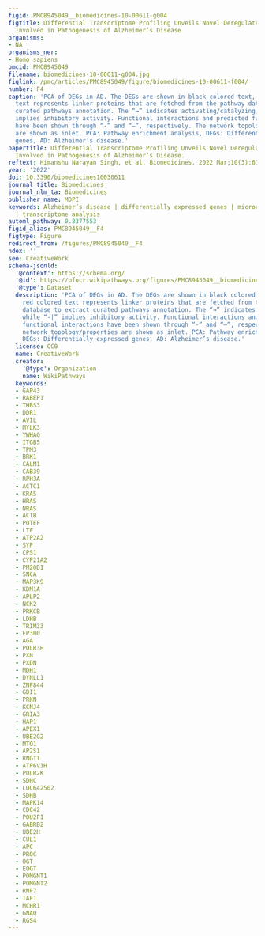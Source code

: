 ```yaml
---
figid: PMC8945049__biomedicines-10-00611-g004
figtitle: Differential Transcriptome Profiling Unveils Novel Deregulated Gene Signatures
  Involved in Pathogenesis of Alzheimer’s Disease
organisms:
- NA
organisms_ner:
- Homo sapiens
pmcid: PMC8945049
filename: biomedicines-10-00611-g004.jpg
figlink: /pmc/articles/PMC8945049/figure/biomedicines-10-00611-f004/
number: F4
caption: 'PCA of DEGs in AD. The DEGs are shown in black colored text, while red colored
  text represents linker proteins that are fetched from the pathway database to extract
  curated pathways annotation. The “→” indicates activating/catalyzing, while “-|”
  implies inhibitory activity. Functional interactions and predicted functional interactions
  have been shown through “-” and “—”, respectively. The network topology/properties
  are shown as inlet. PCA: Pathway enrichment analysis, DEGs: Differentially expressed
  genes, AD: Alzheimer’s disease.'
papertitle: Differential Transcriptome Profiling Unveils Novel Deregulated Gene Signatures
  Involved in Pathogenesis of Alzheimer’s Disease.
reftext: Himanshu Narayan Singh, et al. Biomedicines. 2022 Mar;10(3):611.
year: '2022'
doi: 10.3390/biomedicines10030611
journal_title: Biomedicines
journal_nlm_ta: Biomedicines
publisher_name: MDPI
keywords: Alzheimer’s disease | differentially expressed genes | microarray analysis
  | transcriptome analysis
automl_pathway: 0.8377553
figid_alias: PMC8945049__F4
figtype: Figure
redirect_from: /figures/PMC8945049__F4
ndex: ''
seo: CreativeWork
schema-jsonld:
  '@context': https://schema.org/
  '@id': https://pfocr.wikipathways.org/figures/PMC8945049__biomedicines-10-00611-g004.html
  '@type': Dataset
  description: 'PCA of DEGs in AD. The DEGs are shown in black colored text, while
    red colored text represents linker proteins that are fetched from the pathway
    database to extract curated pathways annotation. The “→” indicates activating/catalyzing,
    while “-|” implies inhibitory activity. Functional interactions and predicted
    functional interactions have been shown through “-” and “—”, respectively. The
    network topology/properties are shown as inlet. PCA: Pathway enrichment analysis,
    DEGs: Differentially expressed genes, AD: Alzheimer’s disease.'
  license: CC0
  name: CreativeWork
  creator:
    '@type': Organization
    name: WikiPathways
  keywords:
  - GAP43
  - RABEP1
  - THBS3
  - DDR1
  - AVIL
  - MYLK3
  - YWHAG
  - ITGB5
  - TPM3
  - BRK1
  - CALM1
  - CAB39
  - RPH3A
  - ACTC1
  - KRAS
  - HRAS
  - NRAS
  - ACTB
  - POTEF
  - LTF
  - ATP2A2
  - SYP
  - CPS1
  - CYP21A2
  - PM20D1
  - SNCA
  - MAP3K9
  - KDM1A
  - APLP2
  - NCK2
  - PRKCB
  - LDHB
  - TRIM33
  - EP300
  - AGA
  - POLR3H
  - PXN
  - PXDN
  - MDH1
  - DYNLL1
  - ZNF844
  - GDI1
  - PRKN
  - KCNJ4
  - GRIA3
  - HAP1
  - APEX1
  - UBE2G2
  - MTO1
  - AP2S1
  - RNGTT
  - ATP6V1H
  - POLR2K
  - SDHC
  - LOC642502
  - SDHB
  - MAPK14
  - CDC42
  - POU2F1
  - GABRB2
  - UBE2H
  - CUL1
  - APC
  - PROC
  - OGT
  - EOGT
  - POMGNT1
  - POMGNT2
  - RNF7
  - TAF1
  - MCHR1
  - GNAQ
  - RGS4
---
```

